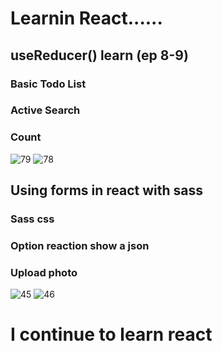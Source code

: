 # Learnin React......


## useReducer() learn (ep 8-9)
###  Basic Todo List
### Active Search
### Count 
![79](https://github.com/user-attachments/assets/1c8cede9-ac90-4d10-86c6-fc095501d260)
![78](https://github.com/user-attachments/assets/00a13058-3d50-4e59-801a-cb8ad8d04200)



## Using forms in react with sass
###  Sass css
### Option reaction show a json
### Upload photo
![45](https://github.com/user-attachments/assets/7e910042-bc93-49aa-8977-e20747a19a0d)
![46](https://github.com/user-attachments/assets/8c31d2f4-70da-43ec-bab4-f7ba8a77b578)



# I continue to learn react
